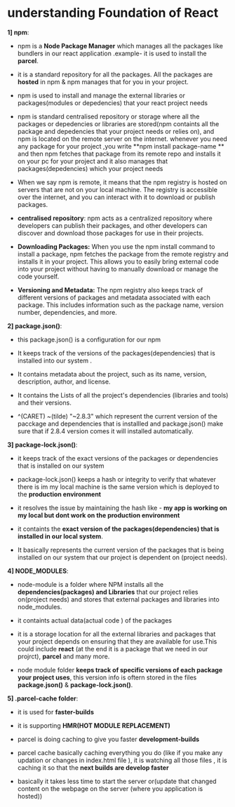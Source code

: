 # understanding Foundation of React


**1] npm**:
-  npm is a **Node Package Manager** which manages all the packages like bundlers in our react application .example- it is used to install the **parcel**.
- it is a standard repository for all the packages. All the packages are **hosted** in npm & npm manages that for you in your project.
- npm is used to install and manage the external libraries or packages(modules or depedencies) that your react project needs

- npm is standard  centralised repository or storage where all the packages or depedencies or libraries are stored(npm containts all the package and depedencies that your project needs or relies on), and npm is located on the remote server on the internet.
  whenever you need any package for your project ,you write **npm install package-name ** and then  npm fetches that package from its remote repo and installs it on your pc  for your project and it also manages that packages(depedencies) which your project needs

- When we say npm is remote, it means that the npm registry is hosted on servers that are not on your local machine. The registry is accessible over the internet, and you can interact with it to download or publish packages.

- **centralised repository**: npm acts as a centralized repository where developers can publish their packages, and other developers can discover and download those packages for use in their projects.


- **Downloading Packages:**  When you use the npm install command to install a package, npm fetches the package from the remote registry and installs it in your project. This allows you to easily bring external code into your project without having to manually download or manage the code yourself.

- **Versioning and Metadata:** The npm registry also keeps track of different versions of packages and metadata associated with each package. This includes information such as the package name, version number, dependencies, and more.


**2] package.json()**: 
- this package.json() is a configuration for our npm
- It keeps track of the versions of the packages(dependencies) that is installed into our system .
- It contains metadata about the project, such as its name, version, description, author, and license.

- It contains the Lists of all the project's dependencies (libraries and tools) and their versions.

- ^(CARET) ~(tilde) "~2.8.3" which represent the current version of the pacckage and dependencies that is installled and package.json() make sure that if 2.8.4 version comes it will installed automatically.

**3] package-lock.json()**:
- it keeps track of the exact versions of the packages or dependencies that is installed on our system
- package-lock.json() keeps a hash or integrity to verify that whatever there is im my local machine is the same version which is deployed to the **production environment**

- it resolves the issue by maintaining the hash like - **my app is working on my local but dont work on the production environment**

- it containts the **exact version of the packages(dependencies) that is installed in our local system**.

- It basically represents the current version of the packages that is being installed on our system that our project is dependent on (project needs).


**4] NODE_MODULES**:

- node-module is a folder where NPM installs all the **dependencies(packages) and Libraries** that our project relies on(project needs) and stores that external packages and libraries into node_modules.

- it containts actual data(actual code ) of the packages
- it is a storage location for all the external libraries and packages that your project depends on ensuring that they are available for use.This could include **react** (at the end it is a package that we need in our projrct), **parcel** and many more.

 - node module folder **keeps track of specific versions of each package your project uses**, this version info is oftern stored in the files **package.json()** & **package-lock.json()**.


**5] .parcel-cache folder**:
- it is used for **faster-builds**
- it is supporting **HMR(HOT MODULE REPLACEMENT)**
- parcel is doing caching to give you faster **development-builds**
- parcel cache basically caching everything you do (like if you make any updation or changes in index.html file ), it is watching all those files , it is caching it so that the **next builds are develop faster**

- basically it takes less time to start the server or(update that changed content on the webpage on the server (where you application is hosted)) 



